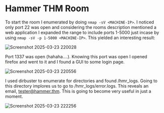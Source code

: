 # Hammer THM Room

To start the room I enumerated by doing `nmap -sV <MACHINE-IP>`. I noticed only port 22 was open and considering the rooms description mentioned a web application I expanded the range
to include ports 1-5000 just incase by using `nmap -sV -p 1-5000 <MACHINE-IP>`. This yielded an interesting result:

![Screenshot 2025-03-23 220028](https://github.com/user-attachments/assets/3b8622e3-24bc-4518-874f-9fe311bbe1b1)

Port 1337 was open (hahaha....). Knowing this port was open I opened firefox and went to it and I found a GUI to some login page. 

![Screenshot 2025-03-23 220556](https://github.com/user-attachments/assets/84df5b3c-d53a-4967-a068-c6832d88df2e)


I used dirbuster to enumerate for directories and found /hmr_logs. Going to this directory implores us to go to /hmr_logs/error.logs. This reveals an email, tester@hammer.thm. This is going to become very useful in just a moment.

![Screenshot 2025-03-23 222256](https://github.com/user-attachments/assets/db061697-be31-4e4a-9a6b-061bf51584c5)


